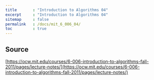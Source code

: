 ```yaml
---
title       : "Introduction to Algorithms 04"
excerpt     : "Introduction to Algorithms 04"
sitemap     : false
permalink   : /docs/mit_6_006_04/
toc         : true
---
```



## 

## Source
[https://ocw.mit.edu/courses/6-006-introduction-to-algorithms-fall-2011/pages/lecture-notes/](https://ocw.mit.edu/courses/6-006-introduction-to-algorithms-fall-2011/pages/lecture-notes/)
